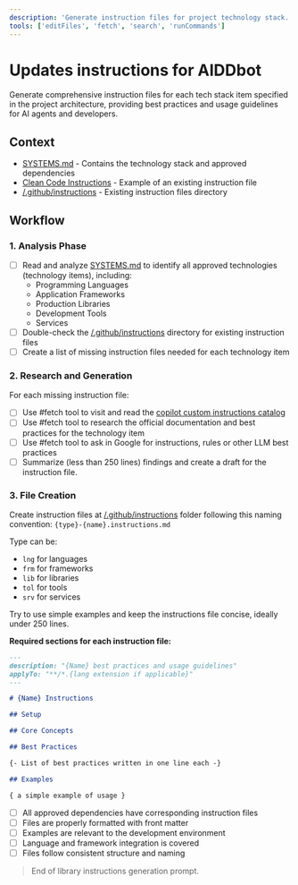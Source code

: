 ```yaml
---
description: 'Generate instruction files for project technology stack.'
tools: ['editFiles', 'fetch', 'search', 'runCommands']
---
```


# Updates instructions for AIDDbot

Generate comprehensive instruction files for each tech stack item specified in the project architecture, providing best practices and usage guidelines for AI agents and developers.

## Context

- [SYSTEMS.md](/docs/SYSTEMS.md) - Contains the technology stack and approved dependencies
- [Clean Code Instructions](../instructions/gid-clean-code.instructions.md) - Example of an existing instruction file
- [/.github/instructions](../instructions) - Existing instruction files directory

## Workflow

### 1. Analysis Phase

- [ ] Read and analyze [SYSTEMS.md](/docs/SYSTEMS.md) to identify all approved technologies (technology items), including:
  - Programming Languages
  - Application Frameworks
  - Production Libraries
  - Development Tools
  - Services
- [ ] Double-check the [/.github/instructions](../instructions) directory for existing instruction files
- [ ] Create a list of missing instruction files needed for each technology item

### 2. Research and Generation

For each missing instruction file:

- [ ] Use #fetch tool to visit and read the [copilot custom instructions catalog](https://github.com/github/awesome-copilot?tab=readme-ov-file#-custom-instructions)
- [ ] Use #fetch tool to research the official documentation and best practices for the technology item
- [ ] Use #fetch tool to ask in Google for instructions, rules or other LLM best practices
- [ ] Summarize (less than 250 lines) findings and create a draft for the instruction file.

### 3. File Creation

Create instruction files at [/.github/instructions](../instructions) folder following this naming convention: `{type}-{name}.instructions.md`

Type can be:
- `lng` for languages
- `frm` for frameworks
- `lib` for libraries
- `tol` for tools
- `srv` for services

Try to use simple examples and keep the instructions file concise, ideally under 250 lines.

**Required sections for each instruction file:**

```markdown
---
description: "{Name} best practices and usage guidelines"
applyTo: "**/*.{lang extension if applicable}"
---

# {Name} Instructions

## Setup

## Core Concepts

## Best Practices

{- List of best practices written in one line each -}

## Examples

{ a simple example of usage }

```

- [ ] All approved dependencies have corresponding instruction files
- [ ] Files are properly formatted with front matter
- [ ] Examples are relevant to the development environment
- [ ] Language and framework integration is covered
- [ ] Files follow consistent structure and naming

> End of library instructions generation prompt.
